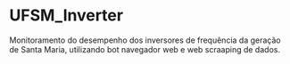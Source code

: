 # UFSM_Inverter
 Monitoramento do desempenho dos inversores de frequência da geração de Santa Maria, utilizando bot navegador web e web scraaping de dados.
